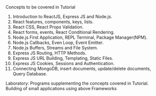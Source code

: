 
Concepts to be covered in Tutorial
1. Introduction to ReactJS, Express JS and Node.js.
2. React features, components, keys, lists.
3. React CSS, React Props Validation.
4. React forms, events, React Conditional Rendering.
5. Node.js First Application, REPL Terminal, Package Manager(NPM).
6. Node.js Callbacks, Even Loop, Event Emitter.
7. Node.js Buffers, Streams and File System.
8. Express JS Routing, HTTP Methods.
9. Express JS URL Building, Templating, Static Files.
10. Express JS Cookies, Sessions and Authentication.
11. Connecting MongoDB, insert documents, update/delete documents, Query Database.

Laboratory:
Programs supplementing the concepts covered in Tutorial.
Building of small applications using above Frameworks